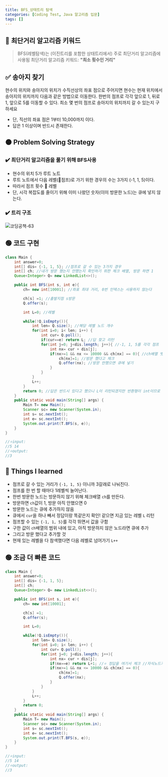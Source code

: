 ```yaml
---
title: BFS_상태트리 탐색
categories: [Coding Test, Java 알고리즘 입문]
tags: []
---
```


## 🔑 최단거리 알고리즘 키워드

> BFS(레벨탐색)는 (이진트리를 포함한 상태트리에서) 주로 최단거리 알고리즘에 사용됨
> 최단거리 알고리즘 키워드: **"최소 횟수인 거리"**

## ✅ 송아지 찾기

현수의 위치와 송아지의 위치가 수직선상의 좌표 점으로 주어지면 현수는 현재 위치에서 송아지의 위치까지 다음과 같은 방법으로 이동한다.
한번의 점프로 각각 앞으로 1, 뒤로 1, 앞으로 5를 이동할 수 있다.
최소 몇 번의 점프로 송아지의 위치까지 갈 수 있는지 구하세요

- 단, 직선의 좌표 점은 1부터 10,000까지 이다.
- 답은 1 이상이며 반드시 존재한다.

## 🟠 Problem Solving Strategy

### ✔️ 최단거리 알고리즘을 풀기 위해 BFS사용

- 현수의 위치 5가 루트 노트
- 루트 노트에서 다음 레벨(🟰점프)로 가기 위한 경우의 수는 3가지 (-1, 1, 5)이다.
- 따라서 점프 횟수 🟰 레벨
- 단, 시각 복잡도를 줄이기 위해 이미 나왔던 숫자(이미 방문한 노드)는 큐에 넣지 않는다.

### ✔️ 트리 구조

![코딩공책-63](https://github.com/soheeparklee/Backend-shoppingMall-Mar2024/assets/97790983/f90d5c8c-3035-44f6-972c-65d4aae7e094)

## 🟢 코드 구현

```java
class Main {
    int answer=0;
    int[] dis= {-1, 1, 5}; //점프로 갈 수 있는 3가지 경우
    int[] ch; //내가 방문 했는지 안했는지 확인하기 위한 체크 배열, 방문 하면 1
    Queue<Integer> Q= new LinkedList<>();

    public int BFS(int s, int e){
        ch= new int[10001]; //좌표 최대 거리, 0번 인덱스는 사용하지 않는다

        ch[s] =1; //출발지점 s방문
        Q.offer(s);

        int L=0; //레벨

        while(!Q.isEmpty()){
            int len= Q.size(); //해당 레벨 노드 개수
            for(int i=0; i< len; i++) {
                int cur= Q.poll();
                if(cur==e) return L; //답 찾고 리턴
                for(int j=0; j<dis.length; j++){ //-1, 1, 5를 각각 점프
                    int nx= cur + dis[j];
                    if(nx>=1 && nx <= 10000 && ch[nx] == 0){ //ch배열 벗어나면 안됨, 좌표 범위 제한 //또 방문한 노드인지 확인
                        ch[nx]=1; //방문 했다고 체크
                        Q.offer(nx); //방문 안했으면 큐에 넣기
                    }
                }
            }
            L++;
        }
        return 0; //답은 반드시 있다고 했으니 L이 리턴되겠지만 반환형이 int이므로 임의의 숫자 넣기
    }
    public static void main(String[] args) {
        Main T= new Main();
        Scanner sc= new Scanner(System.in);
        int s= sc.nextInt();
        int e= sc.nextInt();
        System.out.print(T.BFS(s, e));
    }
}

//⭐️input:
//5 14
//⭐️output:
//3
```

## 🔵 Things I learned

- 점프로 갈 수 있는 거리가 `{-1, 1, 5}` 이니까 3갈래로 나눠진다.
- 점프를 한 번 할 때마다 1레벨씩 늘어난다.
- 한번 방문한 노드는 방문하지 않기 위해 체크배열 `ch`를 만든다.
- 방문하면 `ch`값이 1, 방문 아직 안했으면 0
- 방문한 노드는 큐에 추가하지 않음
- 큐에서 `cur`을 하나 빼서 정답이랑 똑같은지 확인! 같으면 지금 있는 레벨 `L` 리턴
- 점프할 수 있는 `{-1, 1, 5}`를 각각 뛰면서 값을 구함
- 구한 값이 `ch`배열의 범위 내에 있고, 아직 방문하지 않은 노드라면 큐에 추가
- 그리고 방문 했다고 추가할 것
- 현재 있는 레벨을 다 참색했다면 다음 레벨로 넘어가기 `L++`

## 🟢 조금 더 빠른 코드

```java
class Main {
    int answer=0;
    int[] dis= {-1, 1, 5};
    int[] ch;
    Queue<Integer> Q= new LinkedList<>();

    public int BFS(int s, int e){
        ch= new int[10001];

        ch[s] =1;
        Q.offer(s);

        int L=0;

        while(!Q.isEmpty()){
            int len= Q.size();
            for(int i=0; i< len; i++) {
                int cur= Q.poll();
                for(int j=0; j<dis.length; j++){
                    int nx= cur + dis[j];
                    if(nx==e) return L+1; //⭐️ 정답을 여기서 체크 //자식노드가 정답이고 나는 지금 부모 노드에 있으니 +1
                    if(nx>=1 && nx <= 10000 && ch[nx] == 0){
                        ch[nx]=1;
                        Q.offer(nx);
                    }
                }
            }
            L++;
        }
        return 0;
    }
    public static void main(String[] args) {
        Main T= new Main();
        Scanner sc= new Scanner(System.in);
        int s= sc.nextInt();
        int e= sc.nextInt();
        System.out.print(T.BFS(s, e));
    }
}

//⭐️input:
//5 14
//⭐️output:
//3
```
